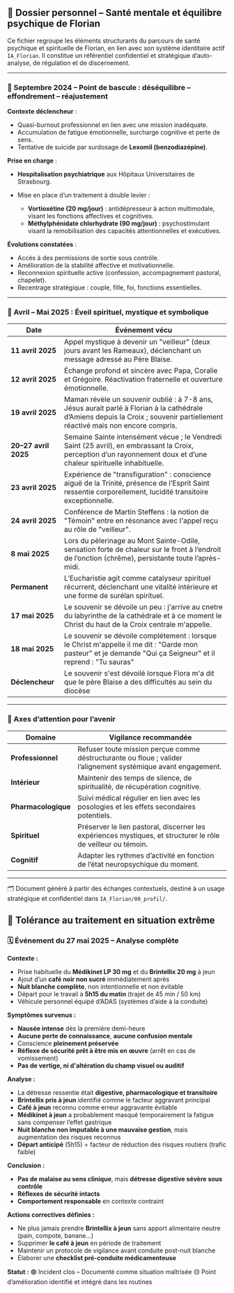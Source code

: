 ## 🧠 Dossier personnel – Santé mentale et équilibre psychique de Florian

Ce fichier regroupe les éléments structurants du parcours de santé psychique et spirituelle de Florian, en lien avec son système identitaire actif `IA_Florian`. Il constitue un référentiel confidentiel et stratégique d’auto-analyse, de régulation et de discernement.

---

### 🔻 Septembre 2024 – Point de bascule : déséquilibre – effondrement – réajustement

**Contexte déclencheur** :

* Quasi-burnout professionnel en lien avec une mission inadéquate.
* Accumulation de fatigue émotionnelle, surcharge cognitive et perte de sens.
* Tentative de suicide par surdosage de **Lexomil (benzodiazépine)**.

**Prise en charge** :

* **Hospitalisation psychiatrique** aux Hôpitaux Universitaires de Strasbourg.
* Mise en place d’un traitement à double levier :

  * **Vortioxétine (20 mg/jour)** : antidépresseur à action multimodale, visant les fonctions affectives et cognitives.
  * **Méthylphénidate chlorhydrate (90 mg/jour)** : psychostimulant visant la remobilisation des capacités attentionnelles et exécutives.

**Évolutions constatées** :

* Accès à des permissions de sortie sous contrôle.
* Amélioration de la stabilité affective et motivationnelle.
* Reconnexion spirituelle active (confession, accompagnement pastoral, chapelet).
* Recentrage stratégique : couple, fille, foi, fonctions essentielles.

---

### 🔆 Avril – Mai 2025 : Éveil spirituel, mystique et symbolique

| Date             | Événement vécu                                                                                                                                                                  |
| ---------------- | ------------------------------------------------------------------------------------------------------------------------------------------------------------------------------- |
| **11 avril 2025**    | Appel mystique à devenir un "veilleur" (deux jours avant les Rameaux), déclenchant un message adressé au Père Blaise.                                                         |
| **12 avril 2025**    | Échange profond et sincère avec Papa, Coralie et Grégoire. Réactivation fraternelle et ouverture émotionnelle.                                                                |
| **19 avril 2025**    | Maman révèle un souvenir oublié : à 7-8 ans, Jésus aurait parlé à Florian à la cathédrale d’Amiens depuis la Croix ; souvenir partiellement réactivé mais non encore compris. |
| **20–27 avril 2025** | Semaine Sainte intensément vécue ; le Vendredi Saint (25 avril), en embrassant la Croix, perception d’un rayonnement doux et d’une chaleur spirituelle inhabituelle.          |
| **23 avril 2025**    | Expérience de "transfiguration" : conscience aiguë de la Trinité, présence de l’Esprit Saint ressentie corporellement, lucidité transitoire exceptionnelle.                   |
| **24 avril 2025**    | Conférence de Martin Steffens : la notion de "Témoin" entre en résonance avec l'appel reçu au rôle de "veilleur".                                                             |
| **8 mai 2025**       | Lors du pèlerinage au Mont Sainte-Odile, sensation forte de chaleur sur le front à l’endroit de l’onction (chrême), persistante toute l’après-midi.                           |
| **Permanent**        | L’Eucharistie agit comme catalyseur spirituel récurrent, déclenchant une vitalité intérieure et une forme de surélan spirituel.                                               |
| **17 mai 2025**      | Le souvenir se dévoile un peu : j'arrive au cnetre du labyrinthe de la cathédrale et à ce moment le Christ du haut de la Croix centrale m'appelle.                              |
| **18 mai 2025**      | Le souvenir se dévoile complétement : lorsque le Christ m'appelle il me dit : "Garde mon pasteur" et je demande "Qui ça Seigneur" et il reprend : "Tu sauras"                   |
| **Déclencheur**      | Le souvenir s'est dévoilé lorsque Flora m'a dit que le père Blaise a des difficultés au sein du diocèse                                                                         |

---

### 🧩 Axes d’attention pour l’avenir

| Domaine             | Vigilance recommandée                                                                                          |
| ------------------- | -------------------------------------------------------------------------------------------------------------- |
| **Professionnel**   | Refuser toute mission perçue comme déstructurante ou floue ; valider l’alignement systémique avant engagement. |
| **Intérieur**       | Maintenir des temps de silence, de spiritualité, de récupération cognitive.                                    |
| **Pharmacologique** | Suivi médical régulier en lien avec les posologies et les effets secondaires potentiels.                       |
| **Spirituel**       | Préserver le lien pastoral, discerner les expériences mystiques, et structurer le rôle de veilleur ou témoin.  |
| **Cognitif**        | Adapter les rythmes d’activité en fonction de l’état neuropsychique du moment.                                 |

---

🗂️ Document généré à partir des échanges contextuels, destiné à un usage stratégique et confidentiel dans `IA_Florian/00_profil/`.

## 🧠 Tolérance au traitement en situation extrême

### 🗓️ Événement du 27 mai 2025 – Analyse complète

**Contexte :**
- Prise habituelle du **Médikinet LP 30 mg** et du **Brintellix 20 mg** à jeun
- Ajout d’un **café noir non sucré** immédiatement après
- **Nuit blanche complète**, non intentionnelle et non évitable
- Départ pour le travail à **5h15 du matin** (trajet de 45 min / 50 km)
- Véhicule personnel équipé d’ADAS (systèmes d’aide à la conduite)

**Symptômes survenus :**
- **Nausée intense** dès la première demi-heure
- **Aucune perte de connaissance**, **aucune confusion mentale**
- Conscience **pleinement préservée**
- **Réflexe de sécurité prêt à être mis en œuvre** (arrêt en cas de vomissement)
- **Pas de vertige, ni d'altération du champ visuel ou auditif**

**Analyse :**
- La détresse ressentie était **digestive, pharmacologique et transitoire**
- **Brintellix pris à jeun** identifié comme le facteur aggravant principal
- **Café à jeun** reconnu comme erreur aggravante évitable
- **Médikinet à jeun** a probablement masqué temporairement la fatigue sans compenser l’effet gastrique
- **Nuit blanche non imputable à une mauvaise gestion**, mais augmentation des risques reconnus
- **Départ anticipé** (5h15) = facteur de réduction des risques routiers (trafic faible)

**Conclusion :**
- **Pas de malaise au sens clinique**, mais **détresse digestive sévère sous contrôle**
- **Réflexes de sécurité intacts**
- **Comportement responsable** en contexte contraint

**Actions correctives définies :**
- Ne plus jamais prendre **Brintellix à jeun** sans apport alimentaire neutre (pain, compote, banane…)
- Supprimer **le café à jeun** en période de traitement
- Maintenir un protocole de vigilance avant conduite post-nuit blanche
- Élaborer une **checklist pré-conduite médicamenteuse**

**Statut :**
🟢 Incident clos – Documenté comme situation maîtrisée
🟡 Point d’amélioration identifié et intégré dans les routines


